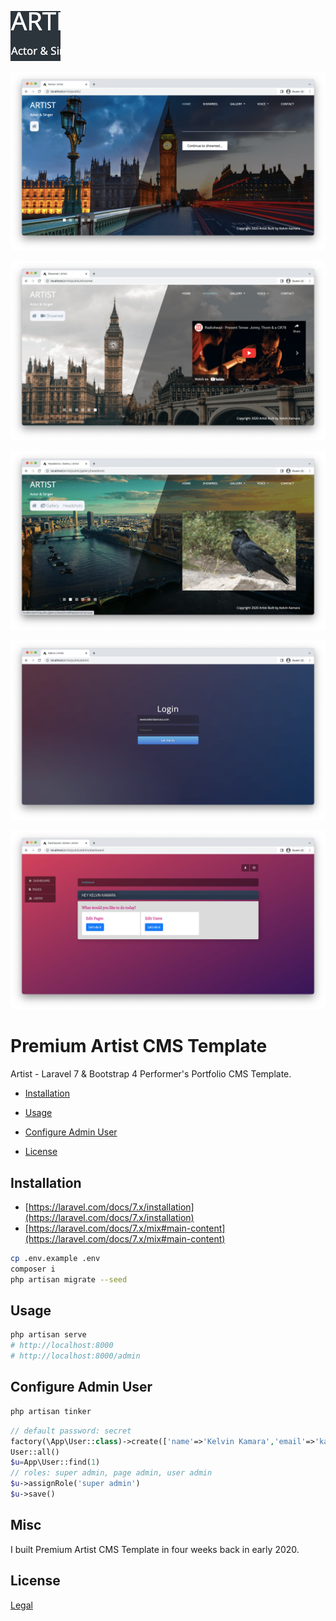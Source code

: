 ![home2-thumbnail.png](https://github.com/kkamara/premium-artist-cms-template/raw/main/premium-artist-cms-theme/home2-thumbnail.png)

![01_image.png](https://github.com/kkamara/premium-artist-cms-template/raw/main/premium-artist-cms-theme/preview/01_image.png)

![showreel.png](https://github.com/kkamara/premium-artist-cms-template/raw/main/premium-artist-cms-theme/showreel.png)

![headshots.png](https://github.com/kkamara/premium-artist-cms-template/raw/main/premium-artist-cms-theme/headshots.png)

![admin.png](https://github.com/kkamara/premium-artist-cms-template/raw/main/premium-artist-cms-theme/admin/admin.png)

![dashboard.png](https://github.com/kkamara/premium-artist-cms-template/raw/main/premium-artist-cms-theme/admin/dashboard.png)

# Premium Artist CMS Template

Artist - Laravel 7 & Bootstrap 4 Performer's Portfolio CMS Template.

* [Installation](#installation)

* [Usage](#usage)

* [Configure Admin User](#configure-admin-user)

* [License](#license)

## Installation
* [https://laravel.com/docs/7.x/installation](https://laravel.com/docs/7.x/installation)
* [https://laravel.com/docs/7.x/mix#main-content](https://laravel.com/docs/7.x/mix#main-content)

```bash
cp .env.example .env
composer i
php artisan migrate --seed
```
## Usage

```bash
php artisan serve
# http://localhost:8000
# http://localhost:8000/admin
```

## Configure Admin User

```bash
php artisan tinker
```

```php
// default password: secret
factory(\App\User::class)->create(['name'=>'Kelvin Kamara','email'=>'kamaracomputers@gmail.com'])
User::all()
$u=App\User::find(1)
// roles: super admin, page admin, user admin
$u->assignRole('super admin')
$u->save()
```

## Misc

<p>I built Premium Artist CMS Template in four weeks back in early 2020.</p>

## License
[Legal](https://themeforest.net/legal/author#how-selling-your-items-works)
